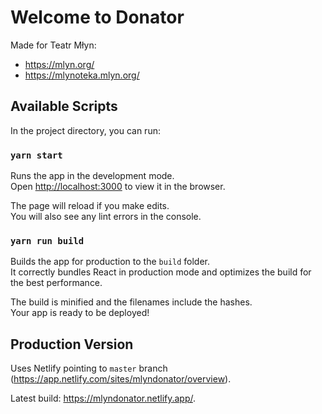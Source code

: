 # Welcome to Donator

Made for Teatr Młyn:
- https://mlyn.org/
- https://mlynoteka.mlyn.org/

## Available Scripts

In the project directory, you can run:

### `yarn start`

Runs the app in the development mode.\
Open [http://localhost:3000](http://localhost:3000) to view it in the browser.

The page will reload if you make edits.\
You will also see any lint errors in the console.

### `yarn run build`

Builds the app for production to the `build` folder.\
It correctly bundles React in production mode and optimizes the build for the best performance.

The build is minified and the filenames include the hashes.\
Your app is ready to be deployed!

## Production Version

Uses Netlify pointing to `master` branch (https://app.netlify.com/sites/mlyndonator/overview).

Latest build: https://mlyndonator.netlify.app/.
